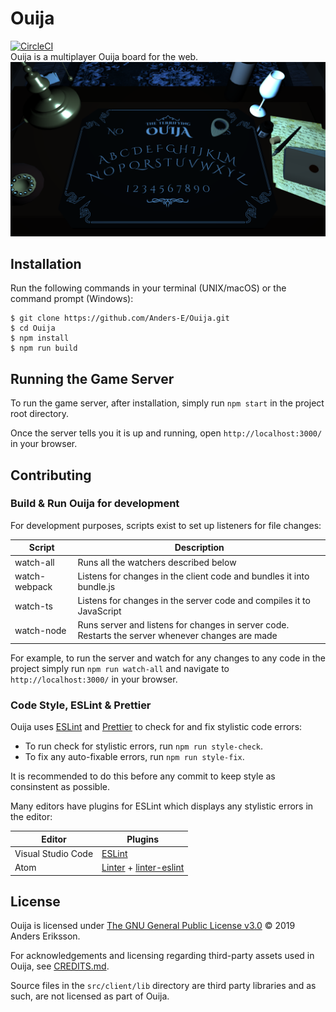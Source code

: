 # Ouija
[![CircleCI](https://circleci.com/gh/Anders-E/Ouija/tree/master.svg?style=svg)](https://circleci.com/gh/Anders-E/Ouija/tree/master)\
Ouija is a multiplayer Ouija board for the web.
<img src="/screenshot.png" width="600">

## Installation
Run the following commands in your terminal (UNIX/macOS) or the command prompt (Windows):
```
$ git clone https://github.com/Anders-E/Ouija.git
$ cd Ouija
$ npm install
$ npm run build
```

## Running the Game Server

To run the game server, after installation, simply run `npm start` in the project root directory.

Once the server tells you it is up and running, open `http://localhost:3000/` in your browser.

## Contributing

### Build & Run Ouija for development
For development purposes, scripts exist to set up listeners for file changes:

| Script        | Description                                                                                       |
|---------------|---------------------------------------------------------------------------------------------------|
| watch-all     | Runs all the watchers described below                                                             |
| watch-webpack | Listens for changes in the client code and bundles it into bundle.js                              |
| watch-ts      | Listens for changes in the server code and compiles it to JavaScript                              |
| watch-node    | Runs server and listens for changes in server code. Restarts the server whenever changes are made |

For example, to run the server and watch for any changes to any code in the project simply run `npm run watch-all` and navigate to `http://localhost:3000/` in your browser.

### Code Style, ESLint & Prettier

Ouija uses [ESLint](https://eslint.org/) and [Prettier](https://prettier.io/) to check for and fix stylistic code errors:

- To run check for stylistic errors, run `npm run style-check`.
- To fix any auto-fixable errors, run `npm run style-fix`.

It is recommended to do this before any commit to keep style as consinstent as possible.

Many editors have plugins for ESLint which displays any stylistic errors in the editor:

| Editor             | Plugins                                                                              |
|------------------- | -------------------------------------------------------------------------------------|
| Visual Studio Code | [ESLint](https://marketplace.visualstudio.com/items?itemName=dbaeumer.vscode-eslint) |
| Atom               | [Linter](https://atom.io/packages/linter) + [linter-eslint](https://atom.io/packages/linter-eslint) |

## License

Ouija is licensed under [The GNU General Public License v3.0](https://www.gnu.org/licenses/gpl-3.0.en.html) © 2019 Anders Eriksson.

For acknowledgements and licensing regarding third-party assets used in Ouija, see [CREDITS.md](https://github.com/Anders-E/Ouija/blob/master/CREDITS.md).

Source files in the `src/client/lib` directory are third party libraries and as such, are not licensed as part of Ouija.
